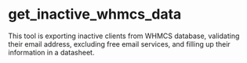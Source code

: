 # get_inactive_whmcs_data
This tool is exporting inactive clients from WHMCS database, validating their email address, excluding free email services, and filling up their information in a datasheet.
